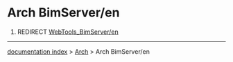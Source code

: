 # Arch BimServer/en
1.  REDIRECT [WebTools\_BimServer/en](WebTools_BimServer/en.md)

---
[documentation index](../README.md) > [Arch](Arch_Workbench.md) > Arch BimServer/en
